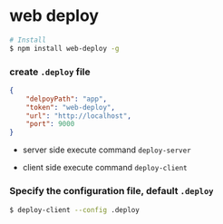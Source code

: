 # web deploy

```bash
# Install
$ npm install web-deploy -g
```

### create `.deploy` file
``` json
{
    "delpoyPath": "app",
    "token": "web-deploy",
    "url": "http://localhost",
    "port": 9000
}
```
* server side execute command `deploy-server`

* client side execute command `deploy-client`

### Specify the configuration file, default `.deploy`
``` bash
$ deploy-client --config .deploy
```
